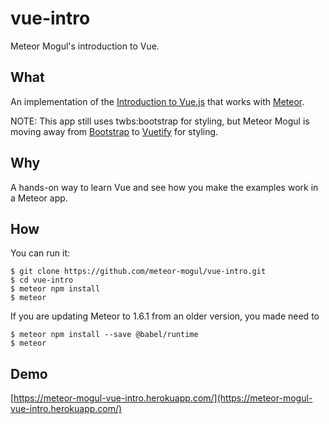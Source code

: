 # vue-intro
Meteor Mogul's introduction to Vue.

## What

An implementation of the [Introduction to Vue.js](https://vuejs.org/v2/guide/index.html) that works with [Meteor](https://www.meteor.com/).

NOTE: This app still uses twbs:bootstrap for styling, but Meteor Mogul is moving away from [Bootstrap](https://getbootstrap.com/) to [Vuetify](https://vuetifyjs.com/en/) for styling.

## Why

A hands-on way to learn Vue and see how you make the examples work in a Meteor app.

## How

You can run it:

```
$ git clone https://github.com/meteor-mogul/vue-intro.git
$ cd vue-intro
$ meteor npm install
$ meteor
```

If you are updating Meteor to 1.6.1 from an older version, you made need to

```
$ meteor npm install --save @babel/runtime
$ meteor
```

## Demo

[https://meteor-mogul-vue-intro.herokuapp.com/](https://meteor-mogul-vue-intro.herokuapp.com/)
